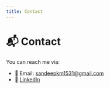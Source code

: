 ```yaml
---
title: Contact
---
```


# 📬 Contact

You can reach me via:

- 📧 Email: sandeepkm1531@gmail.com 
- 💼 [LinkedIn]([https://www.linkedin.com/in/your-link-here](https://www.linkedin.com/in/sandeep-km-09ab4892/))
